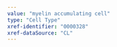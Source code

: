 ```yaml
---
value: "myelin accumulating cell"
type: "Cell Type"
xref-identifier: "0000328"
xref-dataSource: "CL"
---
```


